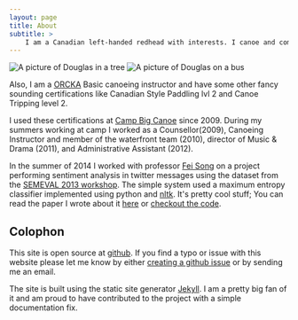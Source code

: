 ```yaml
---
layout: page
title: About
subtitle: >
    I am a Canadian left-handed redhead with interests. I canoe and compute.
---
```



<img class="about_image" src="http://s.gravatar.com/avatar/609be367e4cef3f8ae9cf9a9add1b111?s=400" alt="A picture of Douglas in a tree"/>
<img class="about_image" src="http://s.gravatar.com/avatar/cdb37c366e470231e3aa87a98f07f4c2?s=400" alt="A picture of Douglas on a bus"/>

Also, I am a [ORCKA][ORCKA] Basic canoeing instructor and have some other
fancy sounding certifications like Canadian Style Paddling lvl 2 and Canoe
Tripping level 2.

I used these certifications at [Camp Big Canoe][CBC] since 2009.  During my
summers working at camp I worked as a Counsellor(2009), Canoeing Instructor and
member of the waterfront team (2010), director of Music & Drama (2011), and
Administrative Assistant (2012).

In the summer of 2014 I worked with professor [Fei Song][FEISONG] on a project
performing sentiment analysis in twitter messages using the dataset from the
[SEMEVAL 2013 workshop][SEMEVAL]. The simple system used a maximum entropy
classifier implemented using python and [nltk][NLTK]. It's pretty cool stuff;
You can read the paper I wrote about it [here][PAPER] or [checkout the
code][REPO].

## Colophon

This site is open source at [github][GITHUB]. If you find a typo or issue with
this website please let me know by either [creating a github
issue][GITHUB-ISSUE] or by sending me an email.

The site is built using the static site generator [Jekyll][JEKYLL]. I am a
pretty big fan of it and am proud to have contributed to the project with a
simple documentation fix.

[UOG]: http://www.socs.uoguelph.ca/
[CBC]: http://campbigcanoe.ca
[ORCKA]: http://www.orcka.ca/content/?page=116

[FEISONG]: http://www.cis.uoguelph.ca/~fsong/contactinfo.html
[SEMEVAL]: http://www.cs.york.ac.uk/semeval-2013/task2/
[NLTK]: http://www.nltk.org/
[PAPER]: https://github.com/hockeybuggy/twitter-sentiment/raw/master/paper/djanderson-twitter-sentiment.pdf
[REPO]: https://github.com/hockeybuggy/twitter-sentiment/

[GITHUB]: http://github.com/hockeybuggy/hockeybuggy.com
[GITHUB-ISSUE]: https://github.com/hockeybuggy/hockeybuggy.github.io/issues/new
[JEKYLL]: http://jekyllrb.com
[MARKDOWN]: http://daringfireball.net/projects/markdown/syntax#overview
